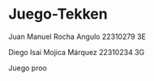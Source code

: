 # Juego-Tekken

Juan Manuel Rocha Angulo  22310279  3E

Diego Isai Mojica Márquez 22310234  3G

Juego proo 